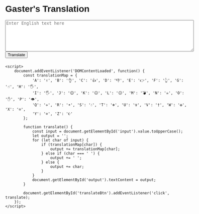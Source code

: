 <!DOCTYPE html>
<html lang="en">
<head>
    <meta charset="UTF-8">
    <meta name="viewport" content="width=device-width, initial-scale=1.0">
    <title>Gaster's Translation</title>
    <style>
        body {
            font-family: Arial, sans-serif;
            max-width: 600px;
            margin: 0 auto;
            padding: 20px;
        }
        textarea {
            width: 100%;
            height: 100px;
        }
        #output {
            margin-top: 20px;
            font-size: 24px;
            word-wrap: break-word;
        }
    </style>
</head>
<body>
    <h1>Gaster's Translation</h1>
    <textarea id="input" placeholder="Enter English text here"></textarea>
    <button id="translateBtn">Translate</button>
    <div id="output"></div>

    <script>
        document.addEventListener('DOMContentLoaded', function() {
            const translationMap = {
                'A': '✌', 'B': '👌', 'C': '👍', 'D': '👎', 'E': '👉', 'F': '👆', 'G': '☝', 'H': '🖐',
                'I': '🖐', 'J': '😊', 'K': '😐', 'L': '😕', 'M': '💣', 'N': '☠', 'O': '✋', 'P': '👁',
                'Q': '✈', 'R': '☀', 'S': '💧', 'T': '❄', 'U': '✞', 'V': '†', 'W': '✠', 'X': '✇',
                'Y': '✡', 'Z': '☪'
            };

            function translate() {
                const input = document.getElementById('input').value.toUpperCase();
                let output = '';
                for (let char of input) {
                    if (translationMap[char]) {
                        output += translationMap[char];
                    } else if (char === ' ') {
                        output += ' ';
                    } else {
                        output += char;
                    }
                }
                document.getElementById('output').textContent = output;
            }

            document.getElementById('translateBtn').addEventListener('click', translate);
        });
    </script>
</body>
</html>

